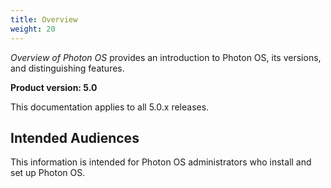 ```yaml
---
title: Overview
weight: 20
---
```


*Overview of Photon OS* provides an introduction to Photon OS, its versions, and distinguishing features.

**Product version: 5.0**

This documentation applies to all 5.0.x releases.

## Intended Audiences

This information is intended for Photon OS administrators who install and set up Photon OS.

